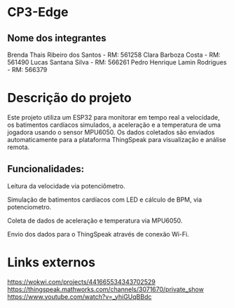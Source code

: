 # CP3-Edge
## Nome dos integrantes

Brenda Thais Ribeiro dos Santos - RM: 561258
Clara Barboza Costa - RM: 561490
Lucas Santana Silva - RM: 566261
Pedro Henrique Lamin Rodrigues - RM: 566379

# Descrição do projeto

Este projeto utiliza um ESP32 para monitorar em tempo real a velocidade, os batimentos cardíacos simulados, a aceleração e a temperatura de uma jogadora usando o sensor MPU6050. Os dados coletados são enviados automaticamente para a plataforma ThingSpeak para visualização e análise remota.

## Funcionalidades:

Leitura da velocidade via potenciômetro.

Simulação de batimentos cardíacos com LED e cálculo de BPM, via potenciometro.

Coleta de dados de aceleração e temperatura via MPU6050.

Envio dos dados para o ThingSpeak através de conexão Wi-Fi.

# Links externos

https://wokwi.com/projects/441665534343702529 <br>
https://thingspeak.mathworks.com/channels/3071670/private_show
https://www.youtube.com/watch?v=_yhiGUqBBdc
